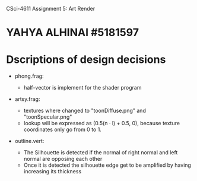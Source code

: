 CSci-4611 Assignment 5: Art Render
# YAHYA ALHINAI #5181597
# Dscriptions of design decisions

-  phong.frag: 
    - half-vector is implement for the shader program

- artsy.frag: 
    - textures where changed to "toonDiffuse.png" and "toonSpecular.png"
    - lookup will be expressed as (0.5(n · l) + 0.5, 0), because texture coordinates only go from 0 to 1.

- outline.vert:
    - The Silhouette is detected if the normal of right normal and left normal are opposing each other
    - Once it is detected the silhouette edge get to be amplified by having increasing its thickness